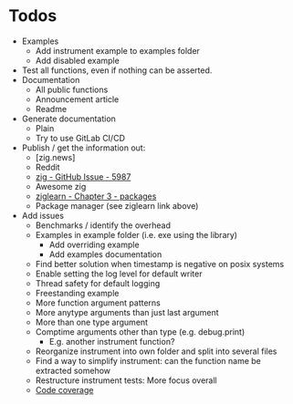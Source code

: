# Todos

* Examples
  * Add instrument example to examples folder
  * Add disabled example
* Test all functions, even if nothing can be asserted.
* Documentation
  * All public functions
  * Announcement article
  * Readme
* Generate documentation
  * Plain
  * Try to use GitLab CI/CD
* Publish / get the information out:
  * [zig.news]
  * Reddit
  * [zig - GitHub Issue - 5987](https://github.com/ziglang/zig/issues/5987)
  * Awesome zig
  * [ziglearn - Chapter 3 - packages](https://ziglearn.org/chapter-3/#packages)
  * Package manager (see ziglearn link above)
* Add issues
  * Benchmarks / identify the overhead
  * Examples in example folder (i.e. exe using the library)
    * Add overriding example
    * Add examples documentation
  * Find better solution when timestamp is negative on posix systems
  * Enable setting the log level for default writer
  * Thread safety for default logging
  * Freestanding example
  * More function argument patterns
  * More anytype arguments than just last argument
  * More than one type argument
  * Comptime arguments other than type (e.g. debug.print)
    * E.g. another instrument function?
  * Reorganize instrument into own folder and split into several files
  * Find a way to simplify instrument: can the function name be extracted somehow
  * Restructure instrument tests: More focus overall
  * [Code coverage](https://zig.news/squeek502/code-coverage-for-zig-1dk1)
